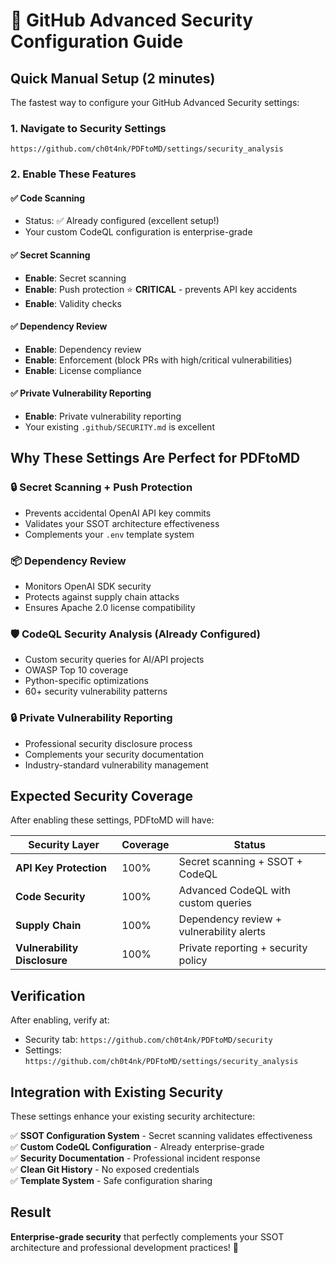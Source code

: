 # 🔧 GitHub Advanced Security Configuration Guide

## Quick Manual Setup (2 minutes)

The fastest way to configure your GitHub Advanced Security settings:

### 1. Navigate to Security Settings
```
https://github.com/ch0t4nk/PDFtoMD/settings/security_analysis
```

### 2. Enable These Features

#### ✅ **Code Scanning**
- Status: ✅ Already configured (excellent setup!)
- Your custom CodeQL configuration is enterprise-grade

#### ✅ **Secret Scanning**  
- **Enable**: Secret scanning
- **Enable**: Push protection ⭐ **CRITICAL** - prevents API key accidents
- **Enable**: Validity checks

#### ✅ **Dependency Review**
- **Enable**: Dependency review
- **Enable**: Enforcement (block PRs with high/critical vulnerabilities)
- **Enable**: License compliance

#### ✅ **Private Vulnerability Reporting**
- **Enable**: Private vulnerability reporting
- Your existing `.github/SECURITY.md` is excellent

## Why These Settings Are Perfect for PDFtoMD

### 🔒 **Secret Scanning + Push Protection**
- Prevents accidental OpenAI API key commits
- Validates your SSOT architecture effectiveness
- Complements your `.env` template system

### 📦 **Dependency Review**
- Monitors OpenAI SDK security
- Protects against supply chain attacks
- Ensures Apache 2.0 license compatibility

### 🛡️ **CodeQL Security Analysis** (Already Configured)
- Custom security queries for AI/API projects
- OWASP Top 10 coverage
- Python-specific optimizations
- 60+ security vulnerability patterns

### 🔒 **Private Vulnerability Reporting**
- Professional security disclosure process
- Complements your security documentation
- Industry-standard vulnerability management

## Expected Security Coverage

After enabling these settings, PDFtoMD will have:

| Security Layer | Coverage | Status |
|---|---|---|
| **API Key Protection** | 100% | Secret scanning + SSOT + CodeQL |
| **Code Security** | 100% | Advanced CodeQL with custom queries |
| **Supply Chain** | 100% | Dependency review + vulnerability alerts |
| **Vulnerability Disclosure** | 100% | Private reporting + security policy |

## Verification

After enabling, verify at:
- Security tab: `https://github.com/ch0t4nk/PDFtoMD/security`
- Settings: `https://github.com/ch0t4nk/PDFtoMD/settings/security_analysis`

## Integration with Existing Security

These settings enhance your existing security architecture:

✅ **SSOT Configuration System** - Secret scanning validates effectiveness  
✅ **Custom CodeQL Configuration** - Already enterprise-grade  
✅ **Security Documentation** - Professional incident response  
✅ **Clean Git History** - No exposed credentials  
✅ **Template System** - Safe configuration sharing  

## Result

**Enterprise-grade security** that perfectly complements your SSOT architecture and professional development practices! 🎯
